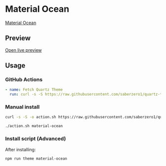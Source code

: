 # Material Ocean

[Material Ocean](https://dragonwocky.me)

## Preview

[Open live preview](https://quartz-themes.github.io/material-ocean/)

## Usage

### GitHub Actions

```yaml
- name: Fetch Quartz Theme
  run: curl -s -S https://raw.githubusercontent.com/saberzero1/quartz-themes/master/action.sh | bash -s -- material-ocean
```

### Manual install

```bash
curl -s -S -o action.sh https://raw.githubusercontent.com/saberzero1/quartz-themes/master/action.sh

./action.sh material-ocean
```

### Install script (Advanced)

After installing:

```bash
npm run theme material-ocean
```
